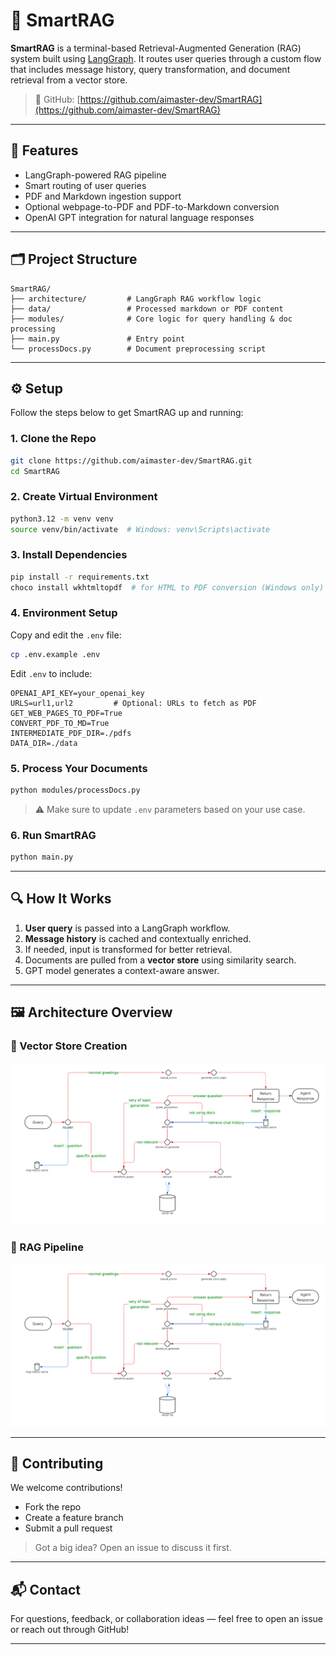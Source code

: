 # 🚀 SmartRAG

**SmartRAG** is a terminal-based Retrieval-Augmented Generation (RAG) system built using [LangGraph](https://github.com/langchain-ai/langgraph). It routes user queries through a custom flow that includes message history, query transformation, and document retrieval from a vector store.

> 🔗 GitHub: [https://github.com/aimaster-dev/SmartRAG](https://github.com/aimaster-dev/SmartRAG)

---

## 🧠 Features

* LangGraph-powered RAG pipeline
* Smart routing of user queries
* PDF and Markdown ingestion support
* Optional webpage-to-PDF and PDF-to-Markdown conversion
* OpenAI GPT integration for natural language responses

---

## 🗂️ Project Structure

```
SmartRAG/
├── architecture/         # LangGraph RAG workflow logic
├── data/                 # Processed markdown or PDF content
├── modules/              # Core logic for query handling & doc processing
├── main.py               # Entry point
└── processDocs.py        # Document preprocessing script
```

---

## ⚙️ Setup

Follow the steps below to get SmartRAG up and running:

### 1. Clone the Repo

```bash
git clone https://github.com/aimaster-dev/SmartRAG.git
cd SmartRAG
```

### 2. Create Virtual Environment

```bash
python3.12 -m venv venv
source venv/bin/activate  # Windows: venv\Scripts\activate
```

### 3. Install Dependencies

```bash
pip install -r requirements.txt
choco install wkhtmltopdf  # for HTML to PDF conversion (Windows only)
```

### 4. Environment Setup

Copy and edit the `.env` file:

```bash
cp .env.example .env
```

Edit `.env` to include:

```env
OPENAI_API_KEY=your_openai_key
URLS=url1,url2         # Optional: URLs to fetch as PDF
GET_WEB_PAGES_TO_PDF=True
CONVERT_PDF_TO_MD=True
INTERMEDIATE_PDF_DIR=./pdfs
DATA_DIR=./data
```

### 5. Process Your Documents

```bash
python modules/processDocs.py
```

> ⚠️ Make sure to update `.env` parameters based on your use case.

### 6. Run SmartRAG

```bash
python main.py
```

---

## 🔍 How It Works

1. **User query** is passed into a LangGraph workflow.
2. **Message history** is cached and contextually enriched.
3. If needed, input is transformed for better retrieval.
4. Documents are pulled from a **vector store** using similarity search.
5. GPT model generates a context-aware answer.

---

## 🖼️ Architecture Overview

### 📄 Vector Store Creation

![Vector DB](https://github.com/aimaster-dev/SmartRAG/blob/main/architecture/RAG.png)

### 🧠 RAG Pipeline

![RAG Flow](https://github.com/aimaster-dev/SmartRAG/blob/main/architecture/RAG.png)

---

## 🤝 Contributing

We welcome contributions!

* Fork the repo
* Create a feature branch
* Submit a pull request

> Got a big idea? Open an issue to discuss it first.

---

## 📬 Contact

For questions, feedback, or collaboration ideas — feel free to open an issue or reach out through GitHub!

---
